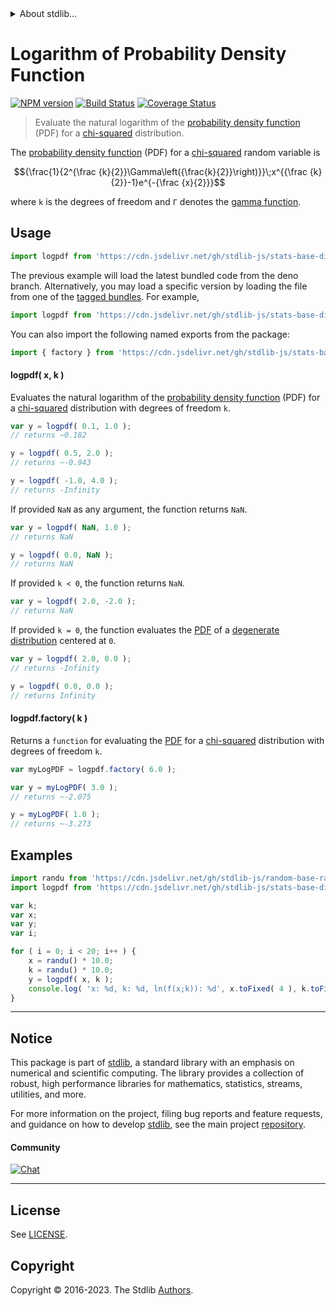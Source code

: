 <!--

@license Apache-2.0

Copyright (c) 2018 The Stdlib Authors.

Licensed under the Apache License, Version 2.0 (the "License");
you may not use this file except in compliance with the License.
You may obtain a copy of the License at

   http://www.apache.org/licenses/LICENSE-2.0

Unless required by applicable law or agreed to in writing, software
distributed under the License is distributed on an "AS IS" BASIS,
WITHOUT WARRANTIES OR CONDITIONS OF ANY KIND, either express or implied.
See the License for the specific language governing permissions and
limitations under the License.

-->


<details>
  <summary>
    About stdlib...
  </summary>
  <p>We believe in a future in which the web is a preferred environment for numerical computation. To help realize this future, we've built stdlib. stdlib is a standard library, with an emphasis on numerical and scientific computation, written in JavaScript (and C) for execution in browsers and in Node.js.</p>
  <p>The library is fully decomposable, being architected in such a way that you can swap out and mix and match APIs and functionality to cater to your exact preferences and use cases.</p>
  <p>When you use stdlib, you can be absolutely certain that you are using the most thorough, rigorous, well-written, studied, documented, tested, measured, and high-quality code out there.</p>
  <p>To join us in bringing numerical computing to the web, get started by checking us out on <a href="https://github.com/stdlib-js/stdlib">GitHub</a>, and please consider <a href="https://opencollective.com/stdlib">financially supporting stdlib</a>. We greatly appreciate your continued support!</p>
</details>

# Logarithm of Probability Density Function

[![NPM version][npm-image]][npm-url] [![Build Status][test-image]][test-url] [![Coverage Status][coverage-image]][coverage-url] <!-- [![dependencies][dependencies-image]][dependencies-url] -->

> Evaluate the natural logarithm of the [probability density function][pdf] (PDF) for a [chi-squared][chisquare-distribution] distribution.

<section class="intro">

The [probability density function][pdf] (PDF) for a [chi-squared][chisquare-distribution] random variable is

<!-- <equation class="equation" label="eq:chisquare_pdf" align="center" raw="{\frac{1}{2^{\frac {k}{2}}\Gamma\left({\frac{k}{2}}\right)}}\;x^{{\frac {k}{2}}-1}e^{-{\frac {x}{2}}}" alt="Probability density function (PDF) for a chi-squared distribution."> -->

```math
{\frac{1}{2^{\frac {k}{2}}\Gamma\left({\frac{k}{2}}\right)}}\;x^{{\frac {k}{2}}-1}e^{-{\frac {x}{2}}}
```

<!-- <div class="equation" align="center" data-raw-text="{\frac{1}{2^{\frac {k}{2}}\Gamma\left({\frac{k}{2}}\right)}}\;x^{{\frac {k}{2}}-1}e^{-{\frac {x}{2}}}" data-equation="eq:chisquare_pdf">
    <img src="https://cdn.jsdelivr.net/gh/stdlib-js/stdlib@51534079fef45e990850102147e8945fb023d1d0/lib/node_modules/@stdlib/stats/base/dists/chisquare/logpdf/docs/img/equation_chisquare_pdf.svg" alt="Probability density function (PDF) for a chi-squared distribution.">
    <br>
</div> -->

<!-- </equation> -->

where `k` is the degrees of freedom and `Γ` denotes the [gamma function][gamma-function].

</section>

<!-- /.intro -->



<section class="usage">

## Usage

```javascript
import logpdf from 'https://cdn.jsdelivr.net/gh/stdlib-js/stats-base-dists-chisquare-logpdf@deno/mod.js';
```
The previous example will load the latest bundled code from the deno branch. Alternatively, you may load a specific version by loading the file from one of the [tagged bundles](https://github.com/stdlib-js/stats-base-dists-chisquare-logpdf/tags). For example,

```javascript
import logpdf from 'https://cdn.jsdelivr.net/gh/stdlib-js/stats-base-dists-chisquare-logpdf@v0.1.0-deno/mod.js';
```

You can also import the following named exports from the package:

```javascript
import { factory } from 'https://cdn.jsdelivr.net/gh/stdlib-js/stats-base-dists-chisquare-logpdf@deno/mod.js';
```

#### logpdf( x, k )

Evaluates the natural logarithm of the [probability density function][pdf] (PDF) for a [chi-squared][chisquare-distribution] distribution with degrees of freedom `k`.

```javascript
var y = logpdf( 0.1, 1.0 );
// returns ~0.182

y = logpdf( 0.5, 2.0 );
// returns ~-0.943

y = logpdf( -1.0, 4.0 );
// returns -Infinity
```

If provided `NaN` as any argument, the function returns `NaN`.

```javascript
var y = logpdf( NaN, 1.0 );
// returns NaN

y = logpdf( 0.0, NaN );
// returns NaN
```

If provided `k < 0`, the function returns `NaN`.

```javascript
var y = logpdf( 2.0, -2.0 );
// returns NaN
```

If provided `k = 0`, the function evaluates the [PDF][pdf] of a [degenerate distribution][degenerate-distribution] centered at `0`.

```javascript
var y = logpdf( 2.0, 0.0 );
// returns -Infinity

y = logpdf( 0.0, 0.0 );
// returns Infinity
```

#### logpdf.factory( k )

Returns a `function` for evaluating the [PDF][pdf] for a [chi-squared][chisquare-distribution] distribution with degrees of freedom `k`.

```javascript
var myLogPDF = logpdf.factory( 6.0 );

var y = myLogPDF( 3.0 );
// returns ~-2.075

y = myLogPDF( 1.0 );
// returns ~-3.273
```

</section>

<!-- /.usage -->

<section class="examples">

## Examples

<!-- eslint no-undef: "error" -->

```javascript
import randu from 'https://cdn.jsdelivr.net/gh/stdlib-js/random-base-randu@deno/mod.js';
import logpdf from 'https://cdn.jsdelivr.net/gh/stdlib-js/stats-base-dists-chisquare-logpdf@deno/mod.js';

var k;
var x;
var y;
var i;

for ( i = 0; i < 20; i++ ) {
    x = randu() * 10.0;
    k = randu() * 10.0;
    y = logpdf( x, k );
    console.log( 'x: %d, k: %d, ln(f(x;k)): %d', x.toFixed( 4 ), k.toFixed( 4 ), y.toFixed( 4 ) );
}
```

</section>

<!-- /.examples -->

<!-- Section for related `stdlib` packages. Do not manually edit this section, as it is automatically populated. -->

<section class="related">

</section>

<!-- /.related -->

<!-- Section for all links. Make sure to keep an empty line after the `section` element and another before the `/section` close. -->


<section class="main-repo" >

* * *

## Notice

This package is part of [stdlib][stdlib], a standard library with an emphasis on numerical and scientific computing. The library provides a collection of robust, high performance libraries for mathematics, statistics, streams, utilities, and more.

For more information on the project, filing bug reports and feature requests, and guidance on how to develop [stdlib][stdlib], see the main project [repository][stdlib].

#### Community

[![Chat][chat-image]][chat-url]

---

## License

See [LICENSE][stdlib-license].


## Copyright

Copyright &copy; 2016-2023. The Stdlib [Authors][stdlib-authors].

</section>

<!-- /.stdlib -->

<!-- Section for all links. Make sure to keep an empty line after the `section` element and another before the `/section` close. -->

<section class="links">

[npm-image]: http://img.shields.io/npm/v/@stdlib/stats-base-dists-chisquare-logpdf.svg
[npm-url]: https://npmjs.org/package/@stdlib/stats-base-dists-chisquare-logpdf

[test-image]: https://github.com/stdlib-js/stats-base-dists-chisquare-logpdf/actions/workflows/test.yml/badge.svg?branch=v0.1.0
[test-url]: https://github.com/stdlib-js/stats-base-dists-chisquare-logpdf/actions/workflows/test.yml?query=branch:v0.1.0

[coverage-image]: https://img.shields.io/codecov/c/github/stdlib-js/stats-base-dists-chisquare-logpdf/main.svg
[coverage-url]: https://codecov.io/github/stdlib-js/stats-base-dists-chisquare-logpdf?branch=main

<!--

[dependencies-image]: https://img.shields.io/david/stdlib-js/stats-base-dists-chisquare-logpdf.svg
[dependencies-url]: https://david-dm.org/stdlib-js/stats-base-dists-chisquare-logpdf/main

-->

[chat-image]: https://img.shields.io/gitter/room/stdlib-js/stdlib.svg
[chat-url]: https://app.gitter.im/#/room/#stdlib-js_stdlib:gitter.im

[stdlib]: https://github.com/stdlib-js/stdlib

[stdlib-authors]: https://github.com/stdlib-js/stdlib/graphs/contributors

[umd]: https://github.com/umdjs/umd
[es-module]: https://developer.mozilla.org/en-US/docs/Web/JavaScript/Guide/Modules

[deno-url]: https://github.com/stdlib-js/stats-base-dists-chisquare-logpdf/tree/deno
[umd-url]: https://github.com/stdlib-js/stats-base-dists-chisquare-logpdf/tree/umd
[esm-url]: https://github.com/stdlib-js/stats-base-dists-chisquare-logpdf/tree/esm
[branches-url]: https://github.com/stdlib-js/stats-base-dists-chisquare-logpdf/blob/main/branches.md

[stdlib-license]: https://raw.githubusercontent.com/stdlib-js/stats-base-dists-chisquare-logpdf/main/LICENSE

[chisquare-distribution]: https://en.wikipedia.org/wiki/Chi-squared_distribution

[degenerate-distribution]: https://en.wikipedia.org/wiki/Degenerate_distribution

[gamma-function]: https://en.wikipedia.org/wiki/Gamma_function

[pdf]: https://en.wikipedia.org/wiki/Probability_density_function

</section>

<!-- /.links -->
